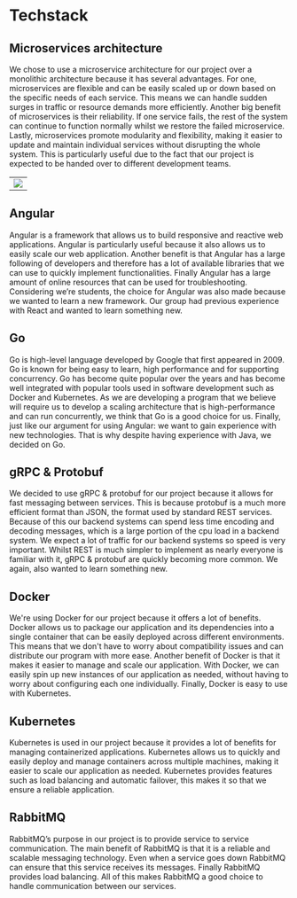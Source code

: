 # Techstack 


## Microservices architecture 

We chose to use a microservice architecture for our project over a monolithic architecture because it has several advantages. For one, microservices are flexible and can be easily scaled up or down based on the specific needs of each service. This means we can handle sudden surges in traffic or resource demands more efficiently. 
Another big benefit of microservices is their reliability. If one service fails, the rest of the system can continue to function normally whilst we restore the failed microservice.  Lastly, microservices promote modularity and flexibility, making it easier to update and maintain individual services without disrupting the whole system. This is particularly useful due to the fact that our project is expected to be handed over to different development teams.

<table>
  <tr>
    <td><img src="https://i.postimg.cc/25TmmwvH/Microservices.gif"></td>
  </tr>
</table>

## Angular 

Angular is a framework that allows us to build responsive and reactive web applications. Angular is particularly useful because it also allows us to easily scale our web application. Another benefit is that Angular has a large following of developers and therefore has a lot of available libraries that we can use to quickly implement functionalities. Finally Angular has a large amount of online resources that can be used for troubleshooting. Considering we’re students, the choice for Angular was also made because we wanted to learn a new framework. Our group had previous experience with React and wanted to learn something new.

## Go

Go is high-level language developed by Google that first appeared in 2009. Go is known for being easy to learn, high performance and for supporting concurrency. Go has become quite popular over the years and has become well integrated with popular tools used in software development such as Docker and Kubernetes. As we are developing a program that we believe will require us to develop a scaling architecture that is high-performance and can run concurrently, we think that Go is a good choice for us. Finally, just like our argument for using Angular: we want to gain experience with new technologies. That is why despite having experience with Java, we decided on Go.

## gRPC & Protobuf 

We decided to use gRPC & protobuf for our project because it allows for fast messaging between services. This is because protobuf is a much more efficient format than JSON, the format used by standard REST services. Because of this our backend systems can spend less time encoding and decoding messages, which is a large portion of the cpu load in a backend system. We expect a lot of traffic for our backend systems so speed is very important. Whilst REST is much simpler to implement as nearly everyone is familiar with it, gRPC & protobuf are quickly becoming more common. We again, also wanted to learn something new.

## Docker 

We're using Docker for our project because it offers a lot of benefits. Docker allows us to package our application and its dependencies into a single container that can be easily deployed across different environments. This means that we don't have to worry about compatibility issues and can distribute our program with more ease. Another benefit of Docker is that it makes it easier to manage and scale our application. With Docker, we can easily spin up new instances of our application as needed, without having to worry about configuring each one individually. Finally, Docker is easy to use with Kubernetes.

## Kubernetes 

Kubernetes is used in our project because it provides a lot of benefits for managing containerized applications. Kubernetes allows us to quickly and easily deploy and manage containers across multiple machines, making it easier to scale our application as needed. Kubernetes provides features such as load balancing and automatic failover, this makes it so that we ensure a reliable application.

## RabbitMQ 

RabbitMQ’s purpose in our project is to provide service to service communication. The main benefit of RabbitMQ is that it is a reliable and scalable messaging technology. Even when a service goes down RabbitMQ can ensure that this service receives its messages. Finally RabbitMQ provides load balancing. All of this makes RabbitMQ a good choice to handle communication between our services.
